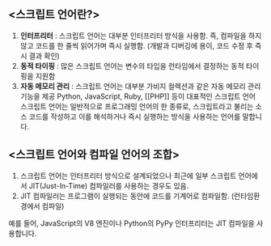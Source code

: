
## <스크립트 언어란?>
1. **인터프리터** : 스크립트 언어는 대부분 인터프리터 방식을 사용함. 즉, 컴파일을 하지않고 코드를 한 줄씩 읽어가며 즉시 실행함. (개발과 디버깅에 용이, 코드 수정 후 즉시 결과 확인)
2.  **동적 타이핑** : 많은 스크립트 언어는 변수의 타입을 런타임에서 결정하는 동적 타이핑을 지원함
3.  **자동 메모리 관리** : 스크립트 언어는 대부분 가비지 컬렉션과 같은 자동 메모리 관리 기능을 제공
Python, JavaScript, Ruby, [[PHP]] 등이 대표적인 스크립트 언어
스크립트 언어는 일반적으로 프로그래밍 언어의 한 종류로, 스크립트라고 불리는 소스 코드를 작성하고 이를 해석하거나 즉시 실행하는 방식을 사용하는 언어를 말합니다.


## <스크립트 언어와 컴파일 언어의 조합>
1. 스크립트 언어는 인터프리터 방식으로 설계되었으나 최근에 일부 스크립트 언어에서 JIT(Just-In-Time) 컴파일러를 사용하는 경우도 있음.
2.  JIT 컴파일러는 프로그램이 실행되는 동안에 코드를 기계어로 컴파일함. (런타임환경에서 컴파일)

 예를 들어, JavaScript의 V8 엔진이나 Python의 PyPy 인터프리터는 JIT 컴파일을 사용합니다. 
